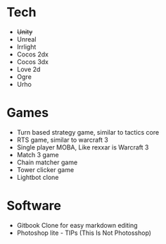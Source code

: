 # Tech

* ~~Unity~~
* Unreal
* Irrlight
* Cocos 2dx
* Cocos 3dx
* Love 2d
* Ogre
* Urho

# Games

* Turn based strategy game, similar to tactics core
* RTS game, similar to warcraft 3
* Single player MOBA, Like rexxar is Warcraft 3
* Match 3 game
* Chain matcher game
* Tower clicker game
* Lightbot clone

# Software

* Gitbook Clone for easy markdown editing
* Photoshop lite - TIPs (This Is Not Photosshop)